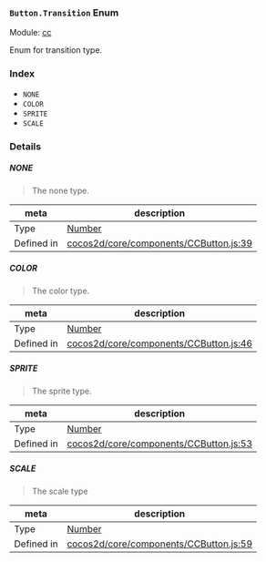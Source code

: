 ### `Button.Transition` Enum



Module: [cc](../modules/cc.md)


Enum for transition type.


### Index
  - `NONE`
  - `COLOR`
  - `SPRITE`
  - `SCALE`

### Details


##### NONE

> The none type.

| meta | description |
|------|-------------|
| Type | <a href="https://developer.mozilla.org/en/JavaScript/Reference/Global_Objects/Number" class="crosslink external" target="_blank">Number</a> |
| Defined in | [cocos2d/core/components/CCButton.js:39](https://github.com/cocos-creator/engine/blob/f495398f4307775f0f733162e3d128d81e063063/cocos2d/core/components/CCButton.js#L39) |



##### COLOR

> The color type.

| meta | description |
|------|-------------|
| Type | <a href="https://developer.mozilla.org/en/JavaScript/Reference/Global_Objects/Number" class="crosslink external" target="_blank">Number</a> |
| Defined in | [cocos2d/core/components/CCButton.js:46](https://github.com/cocos-creator/engine/blob/f495398f4307775f0f733162e3d128d81e063063/cocos2d/core/components/CCButton.js#L46) |



##### SPRITE

> The sprite type.

| meta | description |
|------|-------------|
| Type | <a href="https://developer.mozilla.org/en/JavaScript/Reference/Global_Objects/Number" class="crosslink external" target="_blank">Number</a> |
| Defined in | [cocos2d/core/components/CCButton.js:53](https://github.com/cocos-creator/engine/blob/f495398f4307775f0f733162e3d128d81e063063/cocos2d/core/components/CCButton.js#L53) |



##### SCALE

> The scale type

| meta | description |
|------|-------------|
| Type | <a href="https://developer.mozilla.org/en/JavaScript/Reference/Global_Objects/Number" class="crosslink external" target="_blank">Number</a> |
| Defined in | [cocos2d/core/components/CCButton.js:59](https://github.com/cocos-creator/engine/blob/f495398f4307775f0f733162e3d128d81e063063/cocos2d/core/components/CCButton.js#L59) |


